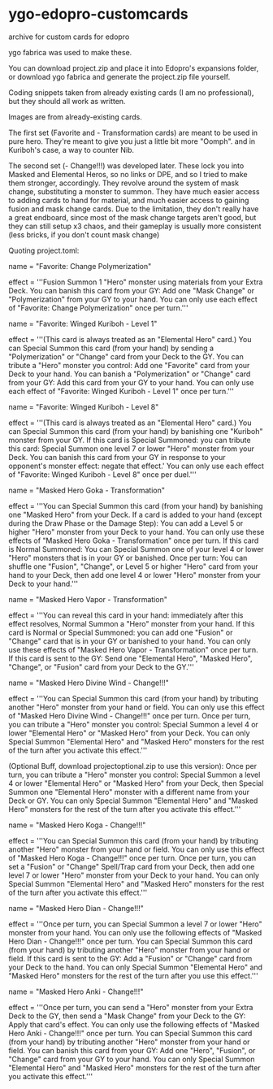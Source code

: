 # ygo-edopro-customcards
archive for custom cards for edopro

ygo fabrica was used to make these.

You can download project.zip and place it into Edopro's expansions folder, or download ygo fabrica and generate the project.zip file yourself.

Coding snippets taken from already existing cards (I am no professional), but they should all work as written.

Images are from already-existing cards.

The first set (Favorite and - Transformation cards) are meant to be used in pure hero. They're meant to give you just a little bit more "Oomph". and in Kuriboh's case, a way to counter Nib.

The second set (- Change!!!) was developed later. These lock you into Masked and Elemental Heros, so no links or DPE, and so I tried to make them stronger, accordingly.
They revolve around the system of mask change, substituting a monster to summon. They have much easier access to adding cards to hand for material, and much easier access to gaining fusion and mask change cards.
Due to the limitation, they don't really have a great endboard, since most of the mask change targets aren't good, but they can still setup x3 chaos, and their gameplay is usually more consistent (less bricks, if you don't count mask change)

Quoting project.toml:

name = "Favorite: Change Polymerization"

effect = '''Fusion Summon 1 "Hero" monster using materials from your Extra Deck.
You can banish this card from your GY: Add one "Mask Change" or "Polymerization" from your GY to your hand.
You can only use each effect of "Favorite: Change Polymerization" once per turn.'''


name = "Favorite: Winged Kuriboh - Level 1"

effect = '''(This card is always treated as an "Elemental Hero" card.)
You can Special Summon this card (from your hand) by sending a "Polymerization" or "Change" card from your Deck to the GY.
You can tribute a "Hero" monster you control: Add one "Favorite" card from your Deck to your hand.
You can banish a "Polymerization" or "Change" card from your GY: Add this card from your GY to your hand.
You can only use each effect of "Favorite: Winged Kuriboh - Level 1" once per turn.'''


name = "Favorite: Winged Kuriboh - Level 8"

effect = '''(This card is always treated as an "Elemental Hero" card.)
You can Special Summon this card (from your hand) by banishing one "Kuriboh" monster from your GY.
If this card is Special Summoned: you can tribute this card: Special Summon one level 7 or lower "Hero" monster from your Deck.
You can banish this card from your GY in response to your opponent's monster effect: negate that effect.'
You can only use each effect of "Favorite: Winged Kuriboh - Level 8" once per duel.'''


name = "Masked Hero Goka - Transformation"

effect = '''You can Special Summon this card (from your hand) by banishing one "Masked Hero" from your Deck.
If a card is added to your hand (except during the Draw Phase or the Damage Step): You can add a Level 5 or higher "Hero" monster from your Deck to your hand.
You can only use these effects of "Masked Hero Goka - Transformation" once per turn.
If this card is Normal Summoned: You can Special Summon one of your level 4 or lower "Hero" monsters that is in your GY or banished.
Once per turn: You can shuffle one "Fusion", "Change", or Level 5 or higher "Hero" card from your hand to your Deck, then add one level 4 or lower "Hero" monster from your Deck to your hand.'''


name = "Masked Hero Vapor - Transformation"

effect = '''You can reveal this card in your hand: immediately after this effect resolves, Normal Summon a "Hero" monster from your hand.
If this card is Normal or Special Summoned: you can add one "Fusion" or "Change" card that is in your GY or banished to your hand.
You can only use these effects of "Masked Hero Vapor - Transformation" once per turn.
If this card is sent to the GY: Send one "Elemental Hero", "Masked Hero", "Change", or "Fusion" card from your Deck to the GY.'''


name = "Masked Hero Divine Wind - Change!!!"

effect = '''You can Special Summon this card (from your hand) by tributing another "Hero" monster from your hand or field.
You can only use this effect of "Masked Hero Divine Wind - Change!!!" once per turn.
Once per turn, you can tribute a "Hero" monster you control: Special Summon a level 4 or lower "Elemental Hero" or "Masked Hero" from your Deck. You can only Special Summon "Elemental Hero" and "Masked Hero" monsters for the rest of the turn after you activate this effect.'''


(Optional Buff, download projectoptional.zip to use this version):
Once per turn, you can tribute a "Hero" monster you control: Special Summon a level 4 or lower "Elemental Hero" or "Masked Hero" from your Deck, then Special Summon one "Elemental Hero" monster with a different name from your Deck or GY. You can only Special Summon "Elemental Hero" and "Masked Hero" monsters for the rest of the turn after you activate this effect.'''


name = "Masked Hero Koga - Change!!!"

effect = '''You can Special Summon this card (from your hand) by tributing another "Hero" monster from your hand or field.
You can only use this effect of "Masked Hero Koga - Change!!!" once per turn.
Once per turn, you can set a "Fusion" or "Change" Spell/Trap card from your Deck, then add one level 7 or lower "Hero" monster from your Deck to your hand. You can only Special Summon "Elemental Hero" and "Masked Hero" monsters for the rest of the turn after you activate this effect.'''


name = "Masked Hero Dian - Change!!!"

effect = '''Once per turn, you can Special Summon a level 7 or lower "Hero" monster from your hand.
You can only use the following effects of "Masked Hero Dian - Change!!!" once per turn.
You can Special Summon this card (from your hand) by tributing another "Hero" monster from your hand or field.
If this card is sent to the GY: Add a "Fusion" or "Change" card from your Deck to the hand. You can only Special Summon "Elemental Hero" and "Masked Hero" monsters for the rest of the turn after you use this effect.'''


name = "Masked Hero Anki - Change!!!"

effect = '''Once per turn, you can send a "Hero" monster from your Extra Deck to the GY, then send a "Mask Change" from your Deck to the GY: Apply that card's effect.
You can only use the following effects of "Masked Hero Anki - Change!!!" once per turn.
You can Special Summon this card (from your hand) by tributing another "Hero" monster from your hand or field.
You can banish this card from your GY: Add one "Hero", "Fusion", or "Change" card from your GY to your hand. You can only Special Summon "Elemental Hero" and "Masked Hero" monsters for the rest of the turn after you activate this effect.'''
